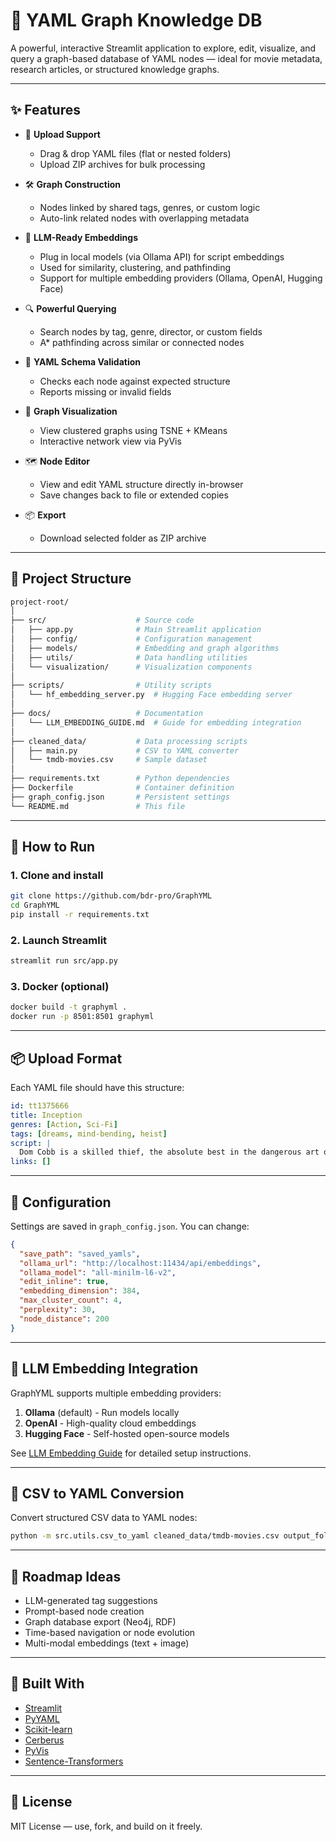 # 🧠 YAML Graph Knowledge DB

A powerful, interactive Streamlit application to explore, edit, visualize, and query a graph-based database of YAML nodes — ideal for movie metadata, research articles, or structured knowledge graphs.

---

## ✨ Features

- 📂 **Upload Support**
  - Drag & drop YAML files (flat or nested folders)
  - Upload ZIP archives for bulk processing

- 🛠 **Graph Construction**
  - Nodes linked by shared tags, genres, or custom logic
  - Auto-link related nodes with overlapping metadata

- 🧠 **LLM-Ready Embeddings**
  - Plug in local models (via Ollama API) for script embeddings
  - Used for similarity, clustering, and pathfinding
  - Support for multiple embedding providers (Ollama, OpenAI, Hugging Face)

- 🔍 **Powerful Querying**
  - Search nodes by tag, genre, director, or custom fields
  - A* pathfinding across similar or connected nodes

- 🧪 **YAML Schema Validation**
  - Checks each node against expected structure
  - Reports missing or invalid fields

- 🧬 **Graph Visualization**
  - View clustered graphs using TSNE + KMeans
  - Interactive network view via PyVis

- 🗺 **Node Editor**
  - View and edit YAML structure directly in-browser
  - Save changes back to file or extended copies

- 📦 **Export**
  - Download selected folder as ZIP archive

---

## 📁 Project Structure

```bash
project-root/
│
├── src/                    # Source code
│   ├── app.py              # Main Streamlit application
│   ├── config/             # Configuration management
│   ├── models/             # Embedding and graph algorithms
│   ├── utils/              # Data handling utilities
│   └── visualization/      # Visualization components
│
├── scripts/                # Utility scripts
│   └── hf_embedding_server.py  # Hugging Face embedding server
│
├── docs/                   # Documentation
│   └── LLM_EMBEDDING_GUIDE.md  # Guide for embedding integration
│
├── cleaned_data/           # Data processing scripts
│   ├── main.py             # CSV to YAML converter
│   └── tmdb-movies.csv     # Sample dataset
│
├── requirements.txt        # Python dependencies
├── Dockerfile              # Container definition
├── graph_config.json       # Persistent settings
└── README.md               # This file
```

---

## 🚀 How to Run

### 1. Clone and install

```bash
git clone https://github.com/bdr-pro/GraphYML
cd GraphYML
pip install -r requirements.txt
```

### 2. Launch Streamlit

```bash
streamlit run src/app.py
```

### 3. Docker (optional)

```bash
docker build -t graphyml .
docker run -p 8501:8501 graphyml
```

---

## 📦 Upload Format

Each YAML file should have this structure:

```yaml
id: tt1375666
title: Inception
genres: [Action, Sci-Fi]
tags: [dreams, mind-bending, heist]
script: |
  Dom Cobb is a skilled thief, the absolute best in the dangerous art of extraction...
links: []
```

---

## 🔧 Configuration

Settings are saved in `graph_config.json`. You can change:

```json
{
  "save_path": "saved_yamls",
  "ollama_url": "http://localhost:11434/api/embeddings",
  "ollama_model": "all-minilm-l6-v2",
  "edit_inline": true,
  "embedding_dimension": 384,
  "max_cluster_count": 4,
  "perplexity": 30,
  "node_distance": 200
}
```

---

## 🧠 LLM Embedding Integration

GraphYML supports multiple embedding providers:

1. **Ollama** (default) - Run models locally
2. **OpenAI** - High-quality cloud embeddings
3. **Hugging Face** - Self-hosted open-source models

See [LLM Embedding Guide](docs/LLM_EMBEDDING_GUIDE.md) for detailed setup instructions.

---

## 🔄 CSV to YAML Conversion

Convert structured CSV data to YAML nodes:

```bash
python -m src.utils.csv_to_yaml cleaned_data/tmdb-movies.csv output_folder
```

---

## 🔭 Roadmap Ideas

- LLM-generated tag suggestions
- Prompt-based node creation
- Graph database export (Neo4j, RDF)
- Time-based navigation or node evolution
- Multi-modal embeddings (text + image)

---

## 🧠 Built With

- [Streamlit](https://streamlit.io/)
- [PyYAML](https://pyyaml.org/)
- [Scikit-learn](https://scikit-learn.org/)
- [Cerberus](https://docs.python-cerberus.org/)
- [PyVis](https://pyvis.readthedocs.io/)
- [Sentence-Transformers](https://www.sbert.net/)

---

## 📝 License

MIT License — use, fork, and build on it freely.

